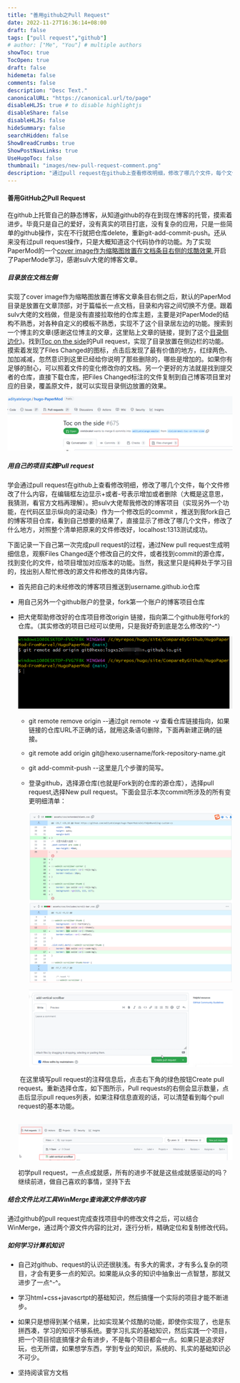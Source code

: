 ```yaml
---
title: "善用github之Pull Request"
date: 2022-11-27T16:36:14+08:00
draft: false
tags: ["pull request","github"]
# author: ["Me", "You"] # multiple authors
showToc: true
TocOpen: true
draft: false
hidemeta: false
comments: false
description: "Desc Text."
canonicalURL: "https://canonical.url/to/page"
disableHLJS: true # to disable highlightjs
disableShare: false
disableHLJS: false
hideSummary: false
searchHidden: false
ShowBreadCrumbs: true
ShowPostNavLinks: true
UseHugoToc: false
thumbnail: "images/new-pull-request-comment.png"
description: "通过pull request在github上查看修改明细，修改了哪几个文件，每个文件修改了什么内容，在编辑框左边显示+或者-号表示增加或者删除（大概是这意思，我猜测，看官方文档再理解"
---
```


#### 善用GitHub之Pull Request

在github上托管自己的静态博客，从知道github的存在到现在博客的托管，摸索着进步。毕竟只是自己的爱好，没有真实的项目打底，没有复杂的应用，只是一些简单的github操作，实在不行就把仓库delete，重新git-add-commit-push。还从来没有过pull request操作，只是大概知道这个代码协作的功能。为了实现PaperMod的一个[cover image作为缩略图放置在文档条目右侧的炫酷效果](https://www.sulvblog.cn/posts/blog/),开启了PaperMode学习，感谢sulv大佬的博客文章。

##### 目录放在文档左侧

实现了cover image作为缩略图放置在博客文章条目右侧之后，默认的PaperMod目录是放置在文章顶部，对于篇幅长一点文档，目录和内容之间切换不方便。跟着sulv大佬的文档做，但是没有直接拉取他的仓库主题，主要是对PaperMode的结构不熟悉，对各种自定义的模板不熟悉，实现不了这个目录居左边的功能。搜索到一个博主的文章(感谢这位博主的文章，这里贴上文章的链接，提到了这个[目录侧边化](https://mclsk888.top/posts/%E5%8D%9A%E5%AE%A2%E6%90%AD%E5%BB%BA/hexo%E8%BF%81%E7%A7%BBhugo/#%E7%9B%AE%E5%BD%95%E4%BE%A7%E8%BE%B9%E5%8C%96))。找到[Toc on the side](https://github.com/adityatelange/hugo-PaperMod/pull/675)的Pull request，实现了目录放置在侧边栏的功能。摸索着发现了Files Changed的图标，点击后发现了最有价值的地方，红绿两色、加加减减，忽然意识到这里已经给你说明了那些删除的，哪些是增加的。如果你有足够的耐心，可以照着文件的变化修改你的文档。另一个更好的方法就是找到提交者的仓库，直接下载仓库，把Files Changed标注的文件复制到自己博客项目里对应的目录，覆盖原文件，就可以实现目录侧边放置的效果。

![](images/git-pull-requests-files-changed.png)

##### 用自己的项目实践Pull request

学会通过pull request在github上查看修改明细，修改了哪几个文件，每个文件修改了什么内容，在编辑框左边显示+或者-号表示增加或者删除（大概是这意思，我猜测，看官方文档再理解）。把sulv大佬帮我修改的博客项目（实现另外一个功能，在代码区显示纵向的滚动条）作为一个修改后的commit ，推送到我fork自己的博客项目仓库，看到自己想要的结果了，直接显示了修改了哪几个文件，修改了什么地方，对照整个清单把原来的文件修改好，localhost:1313测试成功。

下面记录一下自己第一次完成pull request的过程，通过New pull request生成明细信息，观察Files Changed逐个修改自己的文件，或者找到commit的源仓库，找到变化的文件，给项目增加对应版本的功能。当然，我这里只是纯粹处于学习目的，找出别人帮忙修改的源文件和修改的具体内容。

* 首先把自己的未经修改的博客项目推送到username.github.io仓库

* 用自己另外一个github账户的登录，fork第一个账户的博客项目仓库

* 把大佬帮助修改好的仓库项目修改origin 链接，指向第二个github账号fork的仓库。（其实修改的项目已经可以使用，只是我好奇到底是怎么修改的^-^）
  
  ![](images/git-remote-add.png)
  
  * git remote remove  origin     --通过git remote -v 查看仓库链接指向，如果链接的仓库URL不正确的话，就用这条语句删除，下面再新建正确的链接。
  
  * git remote add origin git@hexo:username/fork-repository-name.git 
  
  * git add-commit-push --这里是几个步骤的简写。
  
  * 登录github，选择源仓库(也就是Fork到的仓库的源仓库），选择pull request,选择New pull request。下面会显示本次commit所涉及的所有变更明细清单：
  
    ![](images/new-pull-request.png)
  
    ![](images/new-pull-request-comment.png)
  
  ​           在这里填写pull request的注释信息后，点击右下角的绿色按钮Create pull request。重新选择仓库，如下图所示，Pull requests的右侧会显示数量，点击后显示pull reques列表，如果注释信息直观的话，可以清楚看到每个pull request的基本功能。
  
  ​        ![](images/new-pull-request-list.png)
  
  初学pull request，一点点成就感，所有的进步不就是这些成就感驱动的吗？继续前进，做自己喜欢的事情，坚持下去
##### 结合文件比对工具WinMerge查询源文件修改内容

通过github的pull request完成查找项目中的修改文件之后，可以结合WinMerge，通过两个源文件内容的比对，逐行分析，精确定位和复制修改代码。

##### 如何学习计算机知识  
* 自己对github、request的认识还很肤浅。有多大的需求，才有多么复杂的项目，才会有更多一点的知识。如果能从众多的知识中抽象出一点智慧，那就又进步了一点^-^。

* 学习html+css+javascrtpt的基础知识，然后搞懂一个实际的项目才能不断进步。

* 如果只是想得到某个结果，比如实现某个炫酷的功能，即使你实现了，也是东拼西凑，学习的知识不够系统。要学习扎实的基础知识，然后实践一个项目，把一个项目彻底搞懂才会有进步，不是每个项目都会一点。如果只是追求好玩，也无所谓，如果想学东西，学到专业的知识，系统的、扎实的基础知识必不可少。

* 坚持阅读官方文档
